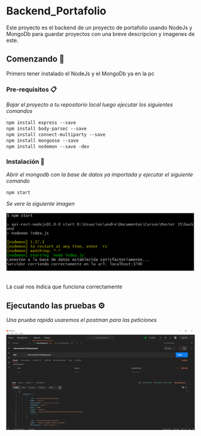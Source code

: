 # Backend_Portafolio
Este proyecto es el backend de un proyecto de portafolio usando NodeJs y MongoDb para guardar proyectos con una breve descripcion y imagenes de este.

## Comenzando 🚀
Primero tener instalado el NodeJs y el MongoDb ya en la pc 


### Pre-requisitos 📋

_Bajar el proyecto a tu repositorio local luego ejecutar los siguientes comandos_

```
npm install express --save
npm install body-parsec --save
npm install connect-multiparty --save
npm install mongoose --save
npm install nodemon --save -dev
```

### Instalación 🔧

_Abrir el mongodb con la base de datos ya importada y ejecutar el siguiente comando_

```
npm start
```

_Se vere la siguiente imagen_
<br></br>
<img src="/img/Captura.PNG" alt="My cool logo"/>
<br></br>

La cual nos indica que funciona correctamente



## Ejecutando las pruebas ⚙️

_Una prueba rapida usaremos el postman para las peticiones_
<br></br>
<img src="/img/Captura2.PNG" alt="My cool logo"/>
<br></br>




